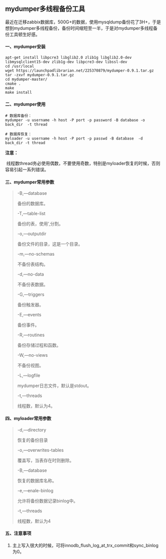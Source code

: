 ## mydumper多线程备份工具

最近在迁移zabbix数据库，500G+的数据，使用mysqldump备份花了3H+，于是想到mydumper多线程备份，备份时间缩短至一半，于是对mydumper多线程备份工具顿生好感。



#### 一、mydumper安装

```shell
apt-get install libpcre3 libglib2.0 zlib1g libglib2.0-dev libmysqlclient15-dev zlib1g-dev libpcre3-dev libssl-dev
cd /usr/local
wget https://launchpadlibrarian.net/225370879/mydumper-0.9.1.tar.gz
tar -zxvf mydumper-0.9.1.tar.gz
cd mydumper-master/
cmake .
make
make install
```



#### 二、mydumper使用

```shell
# 数据库备份：
mydumper -u username -h host -P port -p password -B database -o back_dir  -t thread

# 数据库恢复：
myloader -u username -h host -P port -p passwd -B database  -d back_dir -t thread
```

**注意：**

 线程数thread务必使用偶数，不要使用奇数，特别是myloader恢复的时候，否则容易引起一系列错误。

#### 三、mydumper常用参数

> -B,—database
>
> 备份的数据库。
>
> -T,—table-list
>
> 备份的表，使用',分割。
>
> -o,—outputdir
>
> 备份文件的目录，这是一个目录。
>
> -m,—no-schemas
>
> 不备份表结构。
>
> -d,—no-data
>
> 不备份表数据。
>
> -G,—triggers
>
> 备份触发器。
>
> -E,—events
>
> 备份事件。
>
> -R,—routines
>
> 备份存储过程和函数。
>
> -W,—no-views
>
> 不备份视图。
>
> -L,—logfile
>
> mydumper日志文件，默认是stdout。
>
> -t,—threads
>
> 线程数，默认为4。



#### 四、myloader常用参数

> -d,—directory
>
> 恢复的备份目录
>
> -o,—overwrites-tables
>
> 覆盖写，当表存在时则删除。
>
> -B,—database
>
> 恢复的数据库名称。
>
> -e,—enale-binlog
>
> 允许将备份数据记录binlog中。
>
> -t,—threads
>
> 线程数，默认为4



#### 五、注意事项

1. 主上写入很大的时候，可将innodb_flush_log_at_trx_commit和sync_binlog为0。

